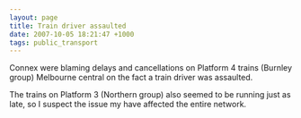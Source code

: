 ```yaml
---
layout: page
title: Train driver assaulted
date: 2007-10-05 18:21:47 +1000
tags: public_transport
---
```


Connex were blaming delays and cancellations on Platform 4 trains (Burnley group) Melbourne central on the fact a train driver was assaulted.

The trains on Platform 3 (Northern group) also seemed to be running just as late, so I suspect the issue my have affected the entire network.
